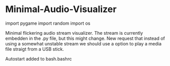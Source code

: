 # Minimal-Audio-Visualizer  
import pygame
import random
import os

Minimal flickering audio stream visualizer.
The stream is currently embedden in the .py file, but this might change. 
New request that instead of using a somewhat unstable stream we should use a option to play a media file straigt from a USB stick. 

Autostart added to bash.bashrc

